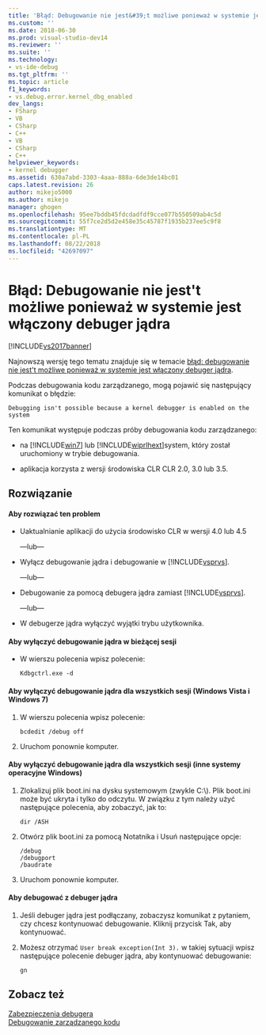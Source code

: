 ```yaml
---
title: 'Błąd: Debugowanie nie jest&#39;t możliwe ponieważ w systemie jest włączony debuger jądra | Dokumentacja firmy Microsoft'
ms.custom: ''
ms.date: 2018-06-30
ms.prod: visual-studio-dev14
ms.reviewer: ''
ms.suite: ''
ms.technology:
- vs-ide-debug
ms.tgt_pltfrm: ''
ms.topic: article
f1_keywords:
- vs.debug.error.kernel_dbg_enabled
dev_langs:
- FSharp
- VB
- CSharp
- C++
- VB
- CSharp
- C++
helpviewer_keywords:
- kernel debugger
ms.assetid: 630a7abd-3303-4aaa-888a-6de3de14bc01
caps.latest.revision: 26
author: mikejo5000
ms.author: mikejo
manager: ghogen
ms.openlocfilehash: 95ee7bddb45fdcdadfdf9cce077b550509ab4c5d
ms.sourcegitcommit: 55f7ce2d5d2e458e35c45787f1935b237ee5c9f8
ms.translationtype: MT
ms.contentlocale: pl-PL
ms.lasthandoff: 08/22/2018
ms.locfileid: "42697097"
---
```

# <a name="error-debugging-isn39t-possible-because-a-kernel-debugger-is-enabled-on-the-system"></a>Błąd: Debugowanie nie jest&#39;t możliwe ponieważ w systemie jest włączony debuger jądra
[!INCLUDE[vs2017banner](../includes/vs2017banner.md)]

Najnowszą wersję tego tematu znajduje się w temacie [błąd: debugowanie nie jest&#39;t możliwe ponieważ w systemie jest włączony debuger jądra](https://docs.microsoft.com/visualstudio/debugger/error-debugging-isn-t-possible-because-a-kernel-debugger-is-enabled-on-the-system).  
  
Podczas debugowania kodu zarządzanego, mogą pojawić się następujący komunikat o błędzie:  
  
```  
Debugging isn't possible because a kernel debugger is enabled on the system  
```  
  
 Ten komunikat występuje podczas próby debugowania kodu zarządzanego:  
  
-   na [!INCLUDE[win7](../includes/win7-md.md)] lub [!INCLUDE[wiprlhext](../includes/wiprlhext-md.md)]system, który został uruchomiony w trybie debugowania.  
  
-   aplikacja korzysta z wersji środowiska CLR CLR 2.0, 3.0 lub 3.5.  
  
## <a name="solution"></a>Rozwiązanie  
  
#### <a name="to-fix-this-problem"></a>Aby rozwiązać ten problem  
  
-   Uaktualnianie aplikacji do użycia środowisko CLR w wersji 4.0 lub 4.5  
  
     —lub—  
  
-   Wyłącz debugowanie jądra i debugowanie w [!INCLUDE[vsprvs](../includes/vsprvs-md.md)].  
  
     —lub—  
  
-   Debugowanie za pomocą debugera jądra zamiast [!INCLUDE[vsprvs](../includes/vsprvs-md.md)].  
  
     —lub—  
  
-   W debugerze jądra wyłączyć wyjątki trybu użytkownika.  
  
#### <a name="to-disable-kernel-debugging-in-the-current-session"></a>Aby wyłączyć debugowanie jądra w bieżącej sesji  
  
-   W wierszu polecenia wpisz polecenie:  
  
    ```  
    Kdbgctrl.exe -d  
    ```  
  
#### <a name="to-disable-kernel-debugging-for-all-sessions-windows-vista-and-windows-7"></a>Aby wyłączyć debugowanie jądra dla wszystkich sesji (Windows Vista i Windows 7)  
  
1.  W wierszu polecenia wpisz polecenie:  
  
    ```  
    bcdedit /debug off   
    ```  
  
2.  Uruchom ponownie komputer.  
  
#### <a name="to-disable-kernel-debugging-for-all-sessions-other-windows-operating-systems"></a>Aby wyłączyć debugowanie jądra dla wszystkich sesji (inne systemy operacyjne Windows)  
  
1.  Zlokalizuj plik boot.ini na dysku systemowym (zwykle C:\\). Plik boot.ini może być ukryta i tylko do odczytu. W związku z tym należy użyć następujące polecenia, aby zobaczyć, jak to:  
  
    ```  
    dir /ASH  
    ```  
  
2.  Otwórz plik boot.ini za pomocą Notatnika i Usuń następujące opcje:  
  
    ```  
    /debug  
    /debugport  
    /baudrate  
    ```  
  
3.  Uruchom ponownie komputer.  
  
#### <a name="to-debug-with-the-kernel-debugger"></a>Aby debugować z debuger jądra  
  
1.  Jeśli debuger jądra jest podłączany, zobaczysz komunikat z pytaniem, czy chcesz kontynuować debugowanie. Kliknij przycisk Tak, aby kontynuować.  
  
2.  Możesz otrzymać `User break exception(Int 3).` w takiej sytuacji wpisz następujące polecenie debuger jądra, aby kontynuować debugowanie:  
  
     `gn`  
  
## <a name="see-also"></a>Zobacz też  
 [Zabezpieczenia debugera](../debugger/debugger-security.md)   
 [Debugowanie zarządzanego kodu](../debugger/debugging-managed-code.md)



